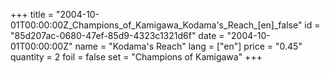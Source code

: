 +++
title = "2004-10-01T00:00:00Z_Champions_of_Kamigawa_Kodama's_Reach_[en]_false"
id = "85d207ac-0680-47ef-85d9-4323c1321d6f"
date = "2004-10-01T00:00:00Z"
name = "Kodama's Reach"
lang = ["en"]
price = "0.45"
quantity = 2
foil = false
set = "Champions of Kamigawa"
+++
